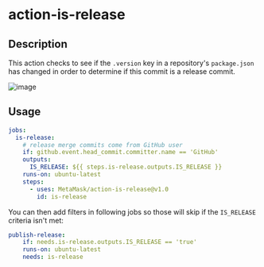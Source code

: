 # action-is-release

## Description

This action checks to see if the `.version` key in a repository's `package.json` has changed in order to determine if this commit is a release commit.

![image](https://user-images.githubusercontent.com/675259/181828020-b54ef521-20f1-477c-83b4-3e9ac5b91398.png)

## Usage

```yaml
jobs:
  is-release:
    # release merge commits come from GitHub user
    if: github.event.head_commit.committer.name == 'GitHub'
    outputs:
      IS_RELEASE: ${{ steps.is-release.outputs.IS_RELEASE }}
    runs-on: ubuntu-latest
    steps:
      - uses: MetaMask/action-is-release@v1.0
        id: is-release
```
You can then add filters in following jobs so those will skip if the `IS_RELEASE` criteria isn't met:

```yaml
publish-release:
    if: needs.is-release.outputs.IS_RELEASE == 'true'
    runs-on: ubuntu-latest
    needs: is-release
```
